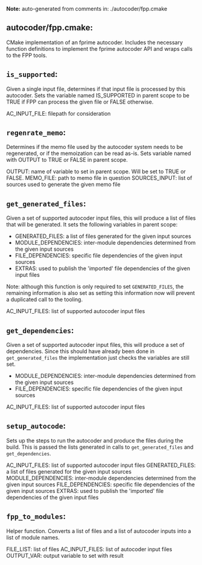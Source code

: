 **Note:** auto-generated from comments in: ./autocoder/fpp.cmake

## autocoder/fpp.cmake:

CMake implementation of an fprime autocoder. Includes the necessary function definitions to implement the fprime
autocoder API and wraps calls to the FPP tools.


## `is_supported`:

Given a single input file, determines if that input file is processed by this autocoder. Sets the variable named
IS_SUPPORTED in parent scope to be TRUE if FPP can process the given file or FALSE otherwise.

AC_INPUT_FILE: filepath for consideration


## `regenrate_memo`:

Determines if the memo file used by the autocoder system needs to be regenerated, or if the memoization can be read
as-is.  Sets variable named with OUTPUT to TRUE or FALSE in parent scope.

OUTPUT: name of variable to set in parent scope. Will be set to TRUE or FALSE.
MEMO_FILE: path to memo file in question
SOURCES_INPUT: list of sources used to generate the given memo file


## `get_generated_files`:

Given a set of supported autocoder input files, this will produce a list of files that will be generated. It sets the
following variables in parent scope:

- GENERATED_FILES: a list of files generated for the given input sources
- MODULE_DEPENDENCIES: inter-module dependencies determined from the given input sources
- FILE_DEPENDENCIES: specific file dependencies of the given input sources
- EXTRAS: used to publish the 'imported' file dependencies of the given input files

Note: although this function is only required to set `GENERATED_FILES`, the remaining information is also set as
setting this information now will prevent a duplicated call to the tooling.

AC_INPUT_FILES: list of supported autocoder input files


## `get_dependencies`:

Given a set of supported autocoder input files, this will produce a set of dependencies. Since this should have
already been done in `get_generated_files` the implementation just checks the variables are still set.

- MODULE_DEPENDENCIES: inter-module dependencies determined from the given input sources
- FILE_DEPENDENCIES: specific file dependencies of the given input sources

AC_INPUT_FILES: list of supported autocoder input files


## `setup_autocode`:

Sets up the steps to run the autocoder and produce the files during the build. This is passed the lists generated
in calls to `get_generated_files` and `get_dependencies`.

AC_INPUT_FILES: list of supported autocoder input files
GENERATED_FILES: a list of files generated for the given input sources
MODULE_DEPENDENCIES: inter-module dependencies determined from the given input sources
FILE_DEPENDENCIES: specific file dependencies of the given input sources
EXTRAS: used to publish the 'imported' file dependencies of the given input files


## `fpp_to_modules`:

Helper function. Converts a list of files and a list of autocoder inputs into a list of module names.

FILE_LIST: list of files
AC_INPUT_FILES: list of autocoder input files
OUTPUT_VAR: output variable to set with result


